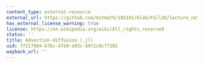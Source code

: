 ```yaml
---
content_type: external-resource
external_url: https://github.com/mitmath/18S191/blob/Fall20/lecture_notebooks/week12/advection_and_diffusion.jl
has_external_license_warning: true
license: https://en.wikipedia.org/wiki/All_rights_reserved
status: ''
title: Advection-diffusion (.jl)
uid: 77217904-b7bc-47e0-a93c-b971c0c77165
wayback_url: ''
---
```

